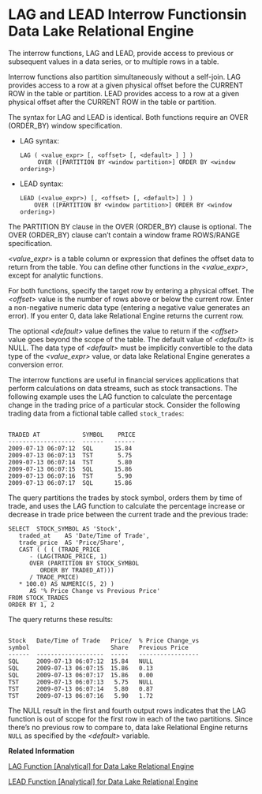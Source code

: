 <!-- loioa4b84e3884f21015b58fda1e03310f19 -->

# LAG and LEAD Interrow Functionsin Data Lake Relational Engine

The interrow functions, LAG and LEAD, provide access to previous or subsequent values in a data series, or to multiple rows in a table.



Interrow functions also partition simultaneously without a self-join. LAG provides access to a row at a given physical offset before the CURRENT ROW in the table or partition. LEAD provides access to a row at a given physical offset after the CURRENT ROW in the table or partition.

The syntax for LAG and LEAD is identical. Both functions require an OVER \(ORDER\_BY\) window specification.

-   LAG syntax:

    ```
    LAG ( <value_expr> [, <offset> [, <default> ] ] )
         OVER ([PARTITION BY <window partition>] ORDER BY <window ordering>)
    ```

-   LEAD syntax:

    ```
    LEAD (<value_expr>) [, <offset> [, <default>] ] )
        OVER ([PARTITION BY <window partition>] ORDER BY <window ordering>)
    ```


The PARTITION BY clause in the OVER \(ORDER\_BY\) clause is optional. The OVER \(ORDER\_BY\) clause can’t contain a window frame ROWS/RANGE specification.

*<value\_expr\>* is a table column or expression that defines the offset data to return from the table. You can define other functions in the *<value\_expr\>*, except for analytic functions.

For both functions, specify the target row by entering a physical offset. The *<offset\>* value is the number of rows above or below the current row. Enter a non-negative numeric data type \(entering a negative value generates an error\). If you enter 0, data lake Relational Engine returns the current row.

The optional *<default\>* value defines the value to return if the *<offset\>* value goes beyond the scope of the table. The default value of *<default\>* is NULL. The data type of *<default\>* must be implicitly convertible to the data type of the *<value\_expr\>* value, or data lake Relational Engine generates a conversion error.

The interrow functions are useful in financial services applications that perform calculations on data streams, such as stock transactions. The following example uses the LAG function to calculate the percentage change in the trading price of a particular stock. Consider the following trading data from a fictional table called `stock_trades`:

```

TRADED AT            SYMBOL    PRICE
-------------------  ------   ------
2009-07-13 06:07:12  SQL      15.84
2009-07-13 06:07:13  TST       5.75
2009-07-13 06:07:14  TST       5.80
2009-07-13 06:07:15  SQL      15.86
2009-07-13 06:07:16  TST       5.90
2009-07-13 06:07:17  SQL      15.86
```

The query partitions the trades by stock symbol, orders them by time of trade, and uses the LAG function to calculate the percentage increase or decrease in trade price between the current trade and the previous trade:

```
SELECT  STOCK_SYMBOL AS 'Stock',
   traded_at    AS 'Date/Time of Trade',
   trade_price  AS 'Price/Share',
   CAST ( ( ( (TRADE_PRICE
      - (LAG(TRADE_PRICE, 1) 
      OVER (PARTITION BY STOCK_SYMBOL
         ORDER BY TRADED_AT)))
      / TRADE_PRICE)
   * 100.0) AS NUMERIC(5, 2) )
      AS '% Price Change vs Previous Price'
FROM STOCK_TRADES
ORDER BY 1, 2
```

The query returns these results:

```

Stock   Date/Time of Trade   Price/  % Price Change_vs
symbol                       Share   Previous Price
------  -------------------  -----   -----------------
SQL     2009-07-13 06:07:12  15.84   NULL
SQL     2009-07-13 06:07:15  15.86   0.13
SQL     2009-07-13 06:07:17  15.86   0.00
TST     2009-07-13 06:07:13   5.75   NULL
TST     2009-07-13 06:07:14   5.80   0.87
TST     2009-07-13 06:07:16   5.90   1.72
```

The NULL result in the first and fourth output rows indicates that the LAG function is out of scope for the first row in each of the two partitions. Since there’s no previous row to compare to, data lake Relational Engine returns `NULL` as specified by the *<default\>* variable.

**Related Information**  


[LAG Function \[Analytical\] for Data Lake Relational Engine](lag-function-analytical-for-data-lake-relational-engine-a55b772.md "An interrow function that returns the value of an attribute in a previous row in the table or table partition.")

[LEAD Function \[Analytical\] for Data Lake Relational Engine](lead-function-analytical-for-data-lake-relational-engine-a55d051.md "An interrow function that returns the value of an attribute in a subsequent row in the table or table partition.")


